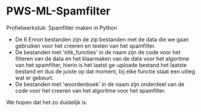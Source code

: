 # PWS-ML-Spamfilter
Profielwerkstuk: Spamfilter maken in Python 
- De 6 Enron bestanden zijn de zip bestanden met de data die we gaan gebruiken voor het creeren en testen van het spamfilter.
- De bestanden met 'nltk_functies' in de naam zijn de code voor het filteren van de data en het klaarmaken van de data 
  voor het algoritme van het spamfilter, hierin is het laatst ge-uploade bestand het laatste bestand en dus de juiste op dat moment, bij elke functie staat een uitleg wat er gebeurt.
- De bestanden met 'woordenboek' in de naam zijn onderdeel van de code voor het creeren van het algoritme voor het spamfilter.

We hopen dat het zo duidelijk is. 
